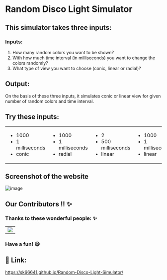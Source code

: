 # Random Disco Light Simulator

## This simulator takes three inputs:

### Inputs:

1. How many random colors you want to be shown?
2. With how much time interval (in milliseconds) you want to change the colors randomly?
3. What type of view you want to choose (conic, linear or radial)?

## Output:

On the basis of these three inputs, it simulates conic or linear view for given number of random colors and time interval.

## Try these inputs:

<table>
        <tr>
        <td>
            <ul>
                <li>1000</li>
                <li>1 milliseconds</li>
                <li>conic</li>
            </ul>
        </td>
        <td>
            <ul>
                <li>1000</li>
                <li>1 milliseconds</li>
                <li>radial</li>
            </ul>
        </td>
        <td>
            <ul>
                <li>2</li>
                <li>500 milliseconds</li>
                <li>linear</li>
            </ul>
        </td>
        <td>
            <ul>
                <li>1000</li>
                <li>1 milliseconds</li>
                <li>linear</li>
            </ul>
        </td>
        </tr>

</table>

## Screenshot of the website 
![image](https://github.com/aditya-bhaumik/Random-Disco-Light-Simulator/assets/92214013/7fc4e8bd-48d5-4a7e-963e-d971118b9fe1)


## Our Contributors  !! ✨
### Thanks to these wonderful people: ✨

<table>
	<tr>
		<td>
			<a href="https://github.com/piug-07/Random-Disco-Light-Simulator/graphs/contributors">
			  <img src="https://contrib.rocks/image?repo=sk66641/Random-Disco-Light-Simulator" />
</a>
		</td>
	</tr>
</table>

### Have a fun! 😄

## 🔗 Link:

https://sk66641.github.io/Random-Disco-Light-Simulator/
